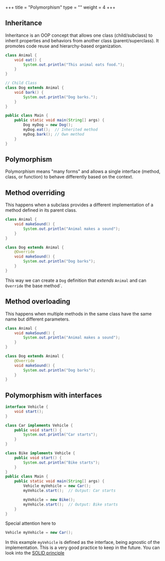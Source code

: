 +++
title = "Polymorphism"
type = ""
weight = 4
+++

## Inheritance

Inheritance is an OOP concept that allows one class (child/subclass) to inherit properties and behaviors from another class (parent/superclass). It promotes code reuse and hierarchy-based organization.

```java
class Animal {
    void eat() {
        System.out.println("This animal eats food.");
    }
}

// Child Class
class Dog extends Animal {
    void bark() {
        System.out.println("Dog barks.");
    }
}

public class Main {
    public static void main(String[] args) {
        Dog myDog = new Dog();
        myDog.eat();  // Inherited method
        myDog.bark(); // Own method
    }
}
```

## Polymorphism
Polymorphism means "many forms" and allows a single interface (method, class, or function) to behave differently based on the context.

## Method overriding

This happens when a subclass provides a different implementation of a method defined in its parent class.

```java
class Animal {
    void makeSound() {
        System.out.println("Animal makes a sound");
    }
}

class Dog extends Animal {
    @Override
    void makeSound() {
        System.out.println("Dog barks");
    }
}
```

This way we can create a `Dog` definition that *extends* `Animal` and can `Override` the base method`.

## Method overloading

This happens when multiple methods in the same class have the same name but different parameters.

```java
class Animal {
    void makeSound() {
        System.out.println("Animal makes a sound");
    }
}

class Dog extends Animal {
    @Override
    void makeSound() {
        System.out.println("Dog barks");
    }
}
```

## Polymorphism with interfaces

```java
interface Vehicle {
    void start();
}

class Car implements Vehicle {
    public void start() {
        System.out.println("Car starts");
    }
}

class Bike implements Vehicle {
    public void start() {
        System.out.println("Bike starts");
    }
}
public class Main {
    public static void main(String[] args) {
        Vehicle myVehicle = new Car();
        myVehicle.start();  // Output: Car starts

        myVehicle = new Bike();
        myVehicle.start();  // Output: Bike starts
    }
}
```

Special attention here to 
```java
Vehicle myVehicle = new Car();
```
In this example `myVehicle` is defined as the interface, being agnostic of the implementation. This is a very good practice to keep in the future. You can look into the [SOLID principle](https://www.geeksforgeeks.org/solid-principle-in-programming-understand-with-real-life-examples/)
